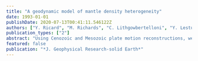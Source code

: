 ```yaml
---
title: "A geodynamic model of mantle density heterogeneity"
date: 1993-01-01
publishDate: 2020-07-13T00:41:11.546122Z
authors: ["Y. Ricard", "M. Richards", "C. Lithgowbertelloni", "Y. Lestunff"]
publication_types: ["2"]
abstract: "Using Cenozoic and Mesozoic plate motion reconstructions, we derive a model of present-day mantle density heterogeneity under the assumption that subducted slabs sink vertically into the mantle. The thermal buoyancy of these slabs is estimated from the observed thermal subsidence (cooling) of oceanic lithosphere. Slab velocities in the upper mantle are computed from the local convergence rate. We assume that slabs cross the upper/lower mantle interface and continue sinking into the lower mantle with a reduced velocity. For a velocity reduction factor between 2 and 5, our slab heterogeneity model is as correlated with current tomographic models as these models are correlated with each other. We have also computed a synthetic geoid from our density model. For a viscosity increase of about a factor of 40 from the upper to lower mantle, our model predicts the first 8 spherical harmonic degrees of the geoid with statistical confidence larger than 95% and explains 84% of the observed geoid assuming that the model C21 and S21 terms are absent due to a long relaxation time for Earth's rotational bulge. Otherwise, 73% of the geoid variance is explained. The viscosity increase is consistent with our velocity reduction factor for slabs entering the lower mantle, since downwelling velocities are expected to scale roughly as the logarithm of viscosity (log(e) 40 = 3.7). These results show that the history of plate tectonics can explain the main features of the present-day structure of the mantle. The dynamic topography induced by this heterogeneity structure consists mainly of about 1-km amplitude lows concentrated along the active continental margins of the Pacific basin. Our model can also be used to predict the time variation of mantle heterogeneity and the gravity field. We find that the ''age'' of the geoid, defined as the time in the past before which the geoid becomes uncorrelated with the present geoid, is about 50 iii.y. Our model for the history of the degree 2 geoid, which is equivalent to the history of the inertia tensor, should give us a tool to study the variations in Earth's rotation pole indicated in paleomagnetic studies."
featured: false
publication: "*J. Geophysical Research-solid Earth*"
---
```


